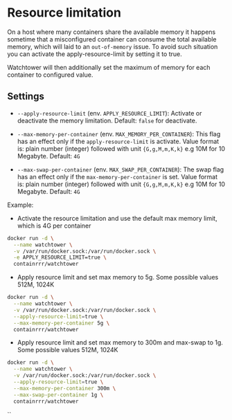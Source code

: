 
# Resource limitation

On a host where many containers share the available memory it happens sometime that a misconfigured container can consume the total available memory, which will laid to an `out-of-memory` issue.
To avoid such situation you can activate the apply-resource-limit by setting it to true.

Watchtower will then additionally set the maximum of memory for each container to configured value.
## Settings

- `--apply-resource-limit` (env. `APPLY_RESOURCE_LIMIT`): 
Activate or deactivate the memory limitation. 
Default: `false` for deactivate.

- `--max-memory-per-container` (env. `MAX_MEMORY_PER_CONTAINER`):
This flag has an effect only if the `apply-resource-limit` is activate.
Value format is: plain number (integer) followed with unit `{G,g,M,m,K,k}` e.g 10M for 10 Megabyte.
Default: `4G`

- `--max-swap-per-container` (env. `MAX_SWAP_PER_CONTAINER`):
The swap flag has an effect only if the `max-memory-per-container` is set.
Value format is: plain number (integer) followed with unit `{G,g,M,m,K,k}` e.g 10M for 10 Megabyte.
Default: `4G`

Example:
- Activate the resource limitation and use the default max memory limit, which is 4G per container

```bash
docker run -d \
  --name watchtower \
  -v /var/run/docker.sock:/var/run/docker.sock \
  -e APPLY_RESOURCE_LIMIT=true \
  containrrr/watchtower
```

- Apply resource limit and set max memory to 5g. Some possible values 512M, 1024K
```bash
docker run -d \
  --name watchtower \
  -v /var/run/docker.sock:/var/run/docker.sock \
  --apply-resource-limit=true \
  --max-memory-per-container 5g \
  containrrr/watchtower
```

- Apply resource limit and set max memory to 300m and max-swap to 1g. Some possible values 512M, 1024K
```bash
docker run -d \
  --name watchtower \
  -v /var/run/docker.sock:/var/run/docker.sock \
  --apply-resource-limit=true \
  --max-memory-per-container 300m \
  --max-swap-per-container 1g \
  containrrr/watchtower
```
``
